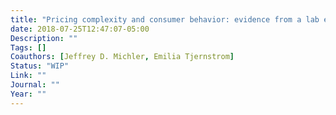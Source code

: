 ```yaml
---
title: "Pricing complexity and consumer behavior: evidence from a lab experiment"
date: 2018-07-25T12:47:07-05:00
Description: ""
Tags: []
Coauthors: [Jeffrey D. Michler, Emilia Tjernstrom]
Status: "WIP"
Link: ""
Journal: ""
Year: ""
---
```

